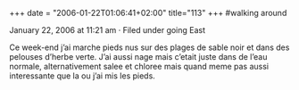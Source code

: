+++
date = "2006-01-22T01:06:41+02:00"
title="113"
+++
#walking around

January 22, 2006 at 11:21 am · Filed under going East

Ce week-end j’ai marche pieds nus sur des plages de sable noir et dans des pelouses d’herbe verte. J’ai aussi nage mais c’etait juste dans de l’eau normale, alternativement salee et chloree mais quand meme pas aussi interessante que la ou j’ai mis les pieds.

